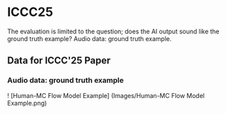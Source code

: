 # ICCC25

The evaluation is limited to the question; does the AI output sound like the ground truth example? 
Audio data: ground truth example.

## Data for ICCC'25 Paper

### Audio data: ground truth example


! [Human-MC Flow Model Example] (Images/Human-MC Flow Model Example.png)




